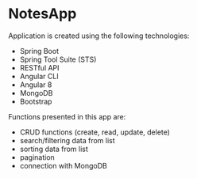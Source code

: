 # NotesApp

Application is created using the following technologies:
- Spring Boot
- Spring Tool Suite (STS)
- RESTful API
- Angular CLI
- Angular 8
- MongoDB
- Bootstrap

Functions presented in this app are:
- CRUD functions (create, read, update, delete)
- search/filtering data from list
- sorting data from list
- pagination
- connection with MongoDB
